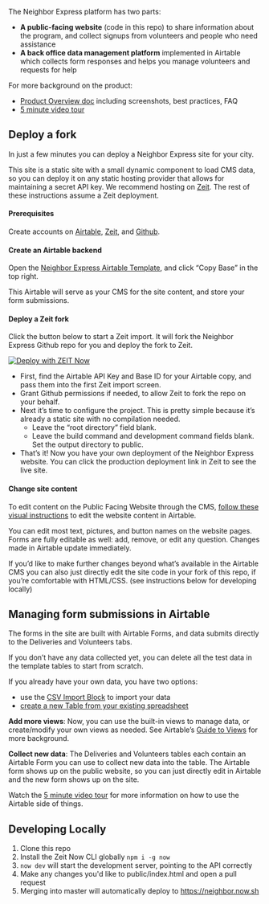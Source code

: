 The Neighbor Express platform has two parts:

* **A public-facing website** (code in this repo) to share information about the program, and collect signups from volunteers and people who need assistance
* **A back office data management platform** implemented in Airtable which collects form responses and helps you manage volunteers and requests for help

For more background on the product:

* [Product Overview doc](https://docs.google.com/document/d/14coib0p7LP3Twk1alY17d7uwVq1cxAEtijeUonnJnqY/edit#) including screenshots, best practices, FAQ
* [5 minute video tour](https://www.loom.com/share/dabb2f47de454b8c86992db4fabae228)

## Deploy a fork

In just a few minutes you can deploy a Neighbor Express site for your city.

This site is a static site with a small dynamic component to load CMS data, so you can deploy it on any static hosting provider that allows for maintaining a secret API key. We recommend hosting on [Zeit](https://zeit.co/). The rest of these instructions assume a Zeit deployment.

#### Prerequisites

Create accounts on [Airtable](https://airtable.com), [Zeit](https://zeit.co/), and [Github](https://github.com).

#### Create an Airtable backend

Open the [Neighbor Express Airtable Template](https://airtable.com/shrUWmppqhdNK9Ij9), and click “Copy Base” in the top right.

This Airtable will serve as your CMS for the site content, and store your form submissions.

#### Deploy a Zeit fork

Click the button below to start a Zeit import. It will fork the Neighbor Express Github repo for you and deploy the fork to Zeit.

[![Deploy with ZEIT Now](https://zeit.co/button)](https://zeit.co/import/project?template=https://github.com/usdigitalresponse/neighbor-express)

* First, find the Airtable API Key and Base ID for your Airtable copy, and pass them into the first Zeit import screen.
* Grant Github permissions if needed, to allow Zeit to fork the repo on your behalf.
* Next it’s time to configure the project. This is pretty simple because it’s already a static site with no compilation needed.
  * Leave the “root directory” field blank.
  * Leave the build command and development command fields blank. Set the output directory to public.
* That’s it! Now you have your own deployment of the Neighbor Express website. You can click the production deployment link in Zeit to see the live site.

#### Change site content

To edit content on the Public Facing Website through the CMS, [follow these visual instructions](https://whimsical.com/LE8KPDkxRb1gB9GzuX8Qz2#7YNFXnKbYjZZjCn41Cg3J) to edit the website content in Airtable.

You can edit most text, pictures, and button names on the website pages. Forms are fully editable as well: add, remove, or edit any question. Changes made in Airtable update immediately.

If you’d like to make further changes beyond what’s available in the Airtable CMS you can also just directly edit the site code in your fork of this repo, if you’re comfortable with HTML/CSS. (see instructions below for developing locally)

## Managing form submissions in Airtable

The forms in the site are built with Airtable Forms, and data submits directly to the Deliveries and Volunteers tabs.

If you don’t have any data collected yet, you can delete all the test data in the template tables to start from scratch.

If you already have your own data, you have two options:

* use the [CSV Import Block](https://support.airtable.com/hc/en-us/articles/115013249187-CSV-import-block) to import your data
* [create a new Table from your existing spreadsheet](https://support.airtable.com/hc/en-us/articles/203313915-Creating-a-new-table-in-an-existing-base-via-CSV-spreadsheet-import)

**Add more views**: Now, you can use the built-in views to manage data, or create/modify your own views as needed. See Airtable’s [Guide to Views](https://support.airtable.com/hc/en-us/articles/202624989-Guide-to-views) for more background.

**Collect new data**: The Deliveries and Volunteers tables each contain an Airtable Form you can use to collect new data into the table. The Airtable form shows up on the public website, so you can just directly edit in Airtable and the new form shows up on the site.

Watch the [5 minute video tour](https://www.loom.com/share/dabb2f47de454b8c86992db4fabae228) for more information on how to use the Airtable side of things.

## Developing Locally
1. Clone this repo
2. Install the Zeit Now CLI globally `npm i -g now`
3. `now dev` will start the development server, pointing to the API correctly
4. Make any changes you'd like to public/index.html and open a pull request
5. Merging into master will automatically deploy to https://neighbor.now.sh
